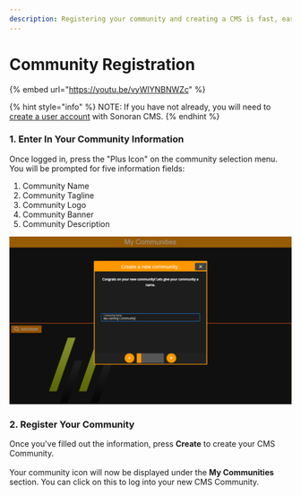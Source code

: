 ```yaml
---
description: Registering your community and creating a CMS is fast, easy, and free!
---
```


# Community Registration

{% embed url="https://youtu.be/vyWIYNBNWZc" %}

{% hint style="info" %}
NOTE: If you have not already, you will need to [create a user account](registering-your-account.md) with Sonoran CMS.
{% endhint %}

### 1. Enter In Your Community Information

Once logged in, press the "Plus Icon" on the community selection menu.\
You will be prompted for five information fields:

1. Community Name
2. Community Tagline
3. Community Logo
4. Community Banner
5. Community Description

![The community CMS registration model is shown as above.](<../../.gitbook/assets/Screenshot (197).png>)

### 2. Register Your Community

Once you've filled out the information, press **Create** to create your CMS Community.\
\
Your community icon will now be displayed under the **My Communities** section. You can click on this to log into your new CMS Community.
